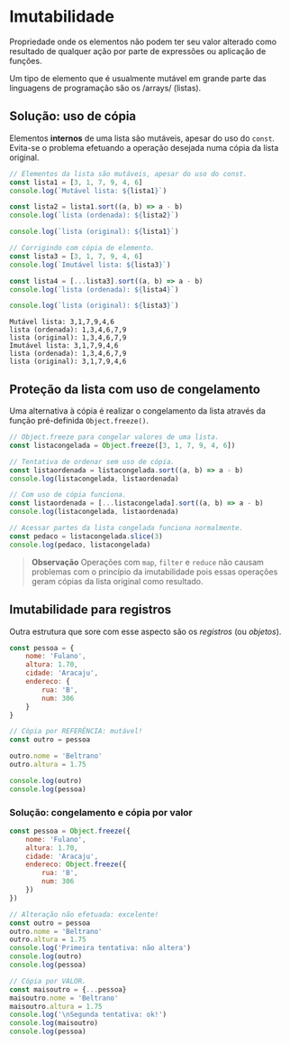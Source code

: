 # Imutabilidade

Propriedade onde os elementos não podem ter seu valor alterado como resultado de qualquer ação por parte de expressões ou aplicação de funções.

Um tipo de elemento que é usualmente mutável em grande parte das linguagens de programação são os /arrays/ (listas).

## Solução: uso de cópia

Elementos **internos** de uma lista são mutáveis, apesar do uso do `const`. Evita-se o problema efetuando a operação desejada numa cópia da lista original.

```javascript
// Elementos da lista são mutáveis, apesar do uso do const.
const lista1 = [3, 1, 7, 9, 4, 6]
console.log(`Mutável lista: ${lista1}`)

const lista2 = lista1.sort((a, b) => a - b)
console.log(`lista (ordenada): ${lista2}`)

console.log(`lista (original): ${lista1}`)

// Corrigindo com cópia de elemento.
const lista3 = [3, 1, 7, 9, 4, 6]
console.log(`Imutável lista: ${lista3}`)

const lista4 = [...lista3].sort((a, b) => a - b)
console.log(`lista (ordenada): ${lista4}`)

console.log(`lista (original): ${lista3}`)
```

```
Mutável lista: 3,1,7,9,4,6
lista (ordenada): 1,3,4,6,7,9
lista (original): 1,3,4,6,7,9
Imutável lista: 3,1,7,9,4,6
lista (ordenada): 1,3,4,6,7,9
lista (original): 3,1,7,9,4,6
```

## Proteção da lista com uso de congelamento

Uma alternativa à cópia é realizar o congelamento da lista através da função pré-definida `Object.freeze()`.

```javascript
// Object.freeze para congelar valores de uma lista.
const listacongelada = Object.freeze([3, 1, 7, 9, 4, 6])

// Tentativa de ordenar sem uso de cópia.
const listaordenada = listacongelada.sort((a, b) => a - b)
console.log(listacongelada, listaordenada)

// Com uso de cópia funciona.
const listaordenada = [...listacongelada].sort((a, b) => a - b)
console.log(listacongelada, listaordenada)

// Acessar partes da lista congelada funciona normalmente.
const pedaco = listacongelada.slice(3)
console.log(pedaco, listacongelada)
```

> **Observação**
> Operações com `map`, `filter` e `reduce` não causam problemas com o princípio da imutabilidade pois essas operações geram cópias da lista original como resultado.

## Imutabilidade para registros

Outra estrutura que sore com esse aspecto são os *registros* (ou *objetos*).

```javascript
const pessoa = {
    nome: 'Fulano',
    altura: 1.70,
    cidade: 'Aracaju',
    endereco: {
        rua: 'B',
        num: 306
    }
}

// Cópia por REFERÊNCIA: mutável!
const outro = pessoa

outro.nome = 'Beltrano'
outro.altura = 1.75

console.log(outro)
console.log(pessoa)
```

### Solução: congelamento e cópia por valor

```javascript
const pessoa = Object.freeze({
    nome: 'Fulano',
    altura: 1.70,
    cidade: 'Aracaju',
    endereco: Object.freeze({
        rua: 'B',
        num: 306
    })
})

// Alteração não efetuada: excelente!
const outro = pessoa
outro.nome = 'Beltrano'
outro.altura = 1.75
console.log('Primeira tentativa: não altera')
console.log(outro)
console.log(pessoa)

// Cópia por VALOR.
const maisoutro = {...pessoa}
maisoutro.nome = 'Beltrano'
maisoutro.altura = 1.75
console.log('\nSegunda tentativa: ok!')
console.log(maisoutro)
console.log(pessoa)
```
